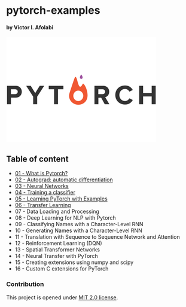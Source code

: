 # pytorch-examples

#### by Victor I. Afolabi

<p align="center">

<a href="https://pytorch.org"><img  src="images/pytorch-logo-flat.png"/></a>

</p>

## Table of content

- [01 - What is Pytorch?](01%20-%20What%20is%20Pytorch%3F)
- [02 - Autograd: automatic differentiation](02%20-%20Autograd–%20automatic%20differentiation)
- [03 - Neural Networks](03%20-%20Neural%20Networks)
- [04 - Training a classifier](04%20-%20Training%20a%20classifier)
- [05 - Learning PyTorch with Examples](05%20-%20Learning%20PyTorch%20with%20Examples)
- [06 - Transfer Learning](06%20-%20Transfer%20Learning)
- 07 - Data Loading and Processing
- 08 - Deep Learning for NLP with Pytorch
- 09 - Classifying Names with a Character-Level RNN
- 10 - Generating Names with a Character-Level RNN
- 11 - Translation with Sequence to Sequence Network and Attention
- 12 - Reinforcement Learning (DQN)
- 13 - Spatial Transformer Networks
- 14 - Neural Transfer with PyTorch
- 15 - Creating extensions using numpy and scipy
- 16 - Custom C extensions for PyTorch





### Contribution

This project is opened under [MIT 2.0 license](https://github.com/victor-iyiola/pytorch-examples/blob/master/LICENSE).
